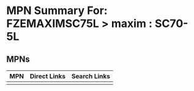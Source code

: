 



# MPN Summary For: FZEMAXIMSC75L > maxim : SC70-5L

## MPNs
  

|MPN|Direct Links|Search Links|
| :--- | :--- | :--- |
||||
